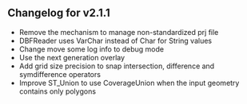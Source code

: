 ## Changelog for v2.1.1
+ Remove the mechanism to manage non-standardized prj file
+ DBFReader uses VarChar instead of Char for String values
+ Change move some log info to debug mode
+ Use the next generation overlay
+ Add grid size precision to snap intersection, difference and symdifference operators
+ Improve ST_Union to use CoverageUnion when the input geometry contains only polygons
